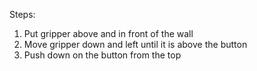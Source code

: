

Steps:

1. Put gripper above and in front of the wall
2. Move gripper down and left until it is above the button
3. Push down on the button from the top